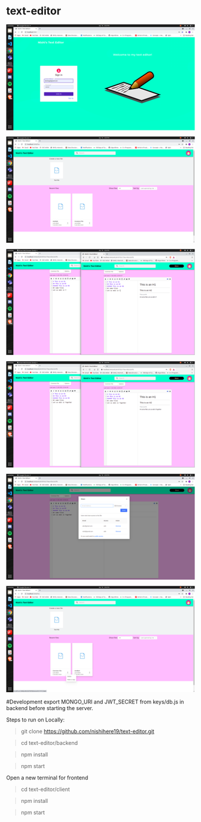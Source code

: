 # text-editor

![image](https://raw.githubusercontent.com/nishihere19/text-editor/main/Screenshots/Screenshot%20from%202021-04-18%2015-03-53.png?token=APCSNF272LL5NME5PQTEWXDAQU5IS)

![image](https://raw.githubusercontent.com/nishihere19/text-editor/main/Screenshots/Screenshot%20from%202021-04-18%2015-04-12.png?token=APCSNF3O7WTLPEUQPVI2PLDAQU5LW)

![image](https://raw.githubusercontent.com/nishihere19/text-editor/main/Screenshots/Screenshot%20from%202021-04-18%2015-04-32.png?token=APCSNF7SHHNLHRRRGWJKJO3AQU5NA)

![image](https://raw.githubusercontent.com/nishihere19/text-editor/main/Screenshots/Screenshot%20from%202021-04-18%2015-04-38.png?token=APCSNF75R7GCS2O2AFDHODTAQU5OQ)

![image](https://raw.githubusercontent.com/nishihere19/text-editor/main/Screenshots/Screenshot%20from%202021-04-18%2015-04-46.png?token=APCSNF6UCNEL55ATR4UHPFDAQU5PW)

![image](https://raw.githubusercontent.com/nishihere19/text-editor/main/Screenshots/Screenshot%20from%202021-04-18%2015-05-09.png?token=APCSNF6HWKWI2KTVTXOIAWDAQU5QY)

#Development
export MONGO_URI and JWT_SECRET from keys/db.js in backend before starting the server.

Steps to run on Locally:

>git clone https://github.com/nishihere19/text-editor.git

>cd text-editor/backend

>npm install

>npm start

Open a new terminal for frontend

>cd text-editor/client

>npm install

>npm start

